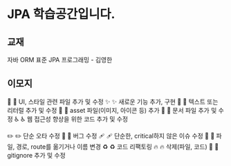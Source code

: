 #  JPA 학습공간입니다.

## 교재
자바 ORM 표준 JPA 프로그래밍 - 김영한

## 이모지
💄 :lipstick: UI, 스타일 관련 파일 추가 및 수정
✨ :sparkles: 새로운 기능 추가, 구현
💬 :speech_balloon: 텍스트 또는 리터럴 추가 및 수정
🍱 :bento: asset 파일(이미지, 아이콘 등) 추가
📝 :memo: 문서 파일 추가 및 수정
♿️ :wheelchair: 웹 접근성 향상을 위한 코드 추가 및 수정

✏️ :pencil2: 단순 오타 수정
🐛 :bug: 버그 수정
🩹 :adhesive_bandage: 단순한, critical하지 않은 이슈 수정
🚚 :truck: 파일, 경로, route를 옮기거나 이름 변경
♻️ :recycle: 코드 리팩토링
🔥 :fire: 삭제(파일, 코드)
🙈 :see_no_evil: gitignore 추가 및 수정
